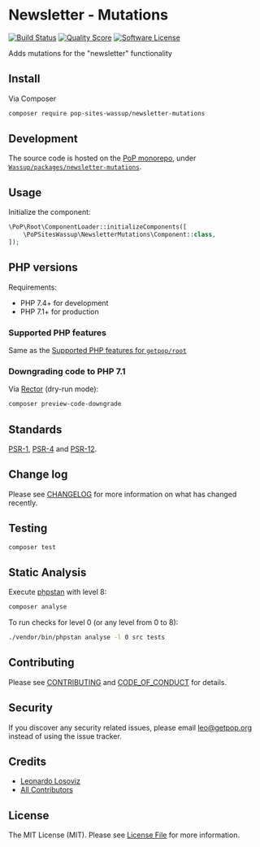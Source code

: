 # Newsletter - Mutations

[![Build Status][ico-travis]][link-travis]
[![Quality Score][ico-code-quality]][link-code-quality]
[![Software License][ico-license]](LICENSE.md)

<!--
[![Latest Version on Packagist][ico-version]][link-packagist]
[![Coverage Status][ico-scrutinizer]][link-scrutinizer]
[![Total Downloads][ico-downloads]][link-downloads]
-->

Adds mutations for the "newsletter" functionality

## Install

Via Composer

``` bash
composer require pop-sites-wassup/newsletter-mutations
```

## Development

The source code is hosted on the [PoP monorepo](https://github.com/leoloso/PoP), under [`Wassup/packages/newsletter-mutations`](https://github.com/leoloso/PoP/tree/master/layers/Wassup/packages/newsletter-mutations).

## Usage

Initialize the component:

``` php
\PoP\Root\ComponentLoader::initializeComponents([
    \PoPSitesWassup\NewsletterMutations\Component::class,
]);
```

## PHP versions

Requirements:

- PHP 7.4+ for development
- PHP 7.1+ for production

### Supported PHP features

Same as the [Supported PHP features for `getpop/root`](https://github.com/getpop/root/#supported-php-features)

### Downgrading code to PHP 7.1

Via [Rector](https://github.com/rectorphp/rector) (dry-run mode):

```bash
composer preview-code-downgrade
```

## Standards

[PSR-1](https://www.php-fig.org/psr/psr-1), [PSR-4](https://www.php-fig.org/psr/psr-4) and [PSR-12](https://www.php-fig.org/psr/psr-12).

## Change log

Please see [CHANGELOG](CHANGELOG.md) for more information on what has changed recently.

## Testing

``` bash
composer test
```

## Static Analysis

Execute [phpstan](https://github.com/phpstan/phpstan) with level 8:

``` bash
composer analyse
```

To run checks for level 0 (or any level from 0 to 8):

``` bash
./vendor/bin/phpstan analyse -l 0 src tests
```

## Contributing

Please see [CONTRIBUTING](CONTRIBUTING.md) and [CODE_OF_CONDUCT](CODE_OF_CONDUCT.md) for details.

## Security

If you discover any security related issues, please email leo@getpop.org instead of using the issue tracker.

## Credits

- [Leonardo Losoviz][link-author]
- [All Contributors][link-contributors]

## License

The MIT License (MIT). Please see [License File](LICENSE.md) for more information.

[ico-version]: https://img.shields.io/packagist/v/pop-sites-wassup/newsletter-mutations.svg?style=flat-square
[ico-license]: https://img.shields.io/badge/license-MIT-brightgreen.svg?style=flat-square
[ico-travis]: https://img.shields.io/travis/pop-sites-wassup/newsletter-mutations/master.svg?style=flat-square
[ico-scrutinizer]: https://img.shields.io/scrutinizer/coverage/g/pop-sites-wassup/newsletter-mutations.svg?style=flat-square
[ico-code-quality]: https://img.shields.io/scrutinizer/g/pop-sites-wassup/newsletter-mutations.svg?style=flat-square
[ico-downloads]: https://img.shields.io/packagist/dt/pop-sites-wassup/newsletter-mutations.svg?style=flat-square

[link-packagist]: https://packagist.org/packages/pop-sites-wassup/newsletter-mutations
[link-travis]: https://travis-ci.org/pop-sites-wassup/newsletter-mutations
[link-scrutinizer]: https://scrutinizer-ci.com/g/pop-sites-wassup/newsletter-mutations/code-structure
[link-code-quality]: https://scrutinizer-ci.com/g/pop-sites-wassup/newsletter-mutations
[link-downloads]: https://packagist.org/packages/pop-sites-wassup/newsletter-mutations
[link-author]: https://github.com/leoloso
[link-contributors]: ../../../../../../contributors
